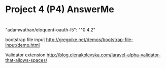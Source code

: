 # Project 4 (P4) AnswerMe

#

"adamwathan/eloquent-oauth-l5": "^0.4.2"


bootstrap file input
http://gregpike.net/demos/bootstrap-file-input/demo.html

Validator extension
http://blog.elenakolevska.com/laravel-alpha-validator-that-allows-spaces/
